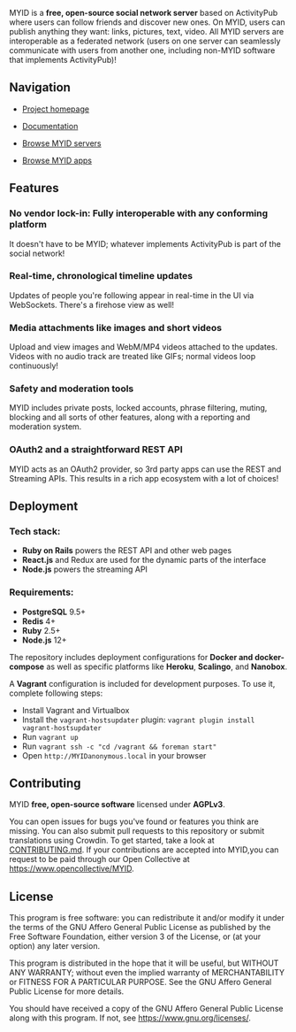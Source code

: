 

[releases]: https://www.okglobalcoinsg.com//releases
[circleci]: https://circleci.com/gh/mastodon/mastodon
[code_climate]: https://codeclimate.com/github/mastodon/mastodon
[crowdin]: https://crowdin.com/project/mastodon
[docker]: https://hub.docker.com/r/tootsuite/mastodon/

MYID is a **free, open-source social network server** based on ActivityPub where users can follow friends and discover new ones. On MYID, users can publish anything they want: links, pictures, text, video. All MYID servers are interoperable as a federated network (users on one server can seamlessly communicate with users from another one, including non-MYID software that implements ActivityPub)!



## Navigation

- [Project homepage](https://okglobalcoinsg.com)

- [Documentation](https://okglobalcoinsg.com)
- [Browse MYID servers](https://MYIDverified/communities)
- [Browse MYID apps](https://MYIDverified/apps)

[patreon]: https://www.patreon.com/MYIDverified

## Features


### No vendor lock-in: Fully interoperable with any conforming platform

It doesn't have to be MYID; whatever implements ActivityPub is part of the social network! 

### Real-time, chronological timeline updates

Updates of people you're following appear in real-time in the UI via WebSockets. There's a firehose view as well!

### Media attachments like images and short videos

Upload and view images and WebM/MP4 videos attached to the updates. Videos with no audio track are treated like GIFs; normal videos loop continuously!

### Safety and moderation tools

MYID includes private posts, locked accounts, phrase filtering, muting, blocking and all sorts of other features, along with a reporting and moderation system. 

### OAuth2 and a straightforward REST API

MYID acts as an OAuth2 provider, so 3rd party apps can use the REST and Streaming APIs. This results in a rich app ecosystem with a lot of choices!

## Deployment

### Tech stack:

- **Ruby on Rails** powers the REST API and other web pages
- **React.js** and Redux are used for the dynamic parts of the interface
- **Node.js** powers the streaming API

### Requirements:

- **PostgreSQL** 9.5+
- **Redis** 4+
- **Ruby** 2.5+
- **Node.js** 12+

The repository includes deployment configurations for **Docker and docker-compose** as well as specific platforms like **Heroku**, **Scalingo**, and **Nanobox**. 

A **Vagrant** configuration is included for development purposes. To use it, complete following steps:

- Install Vagrant and Virtualbox
- Install the `vagrant-hostsupdater` plugin: `vagrant plugin install vagrant-hostsupdater`
- Run `vagrant up`
- Run `vagrant ssh -c "cd /vagrant && foreman start"`
- Open `http://MYIDanonymous.local` in your browser

## Contributing

MYID **free, open-source software** licensed under **AGPLv3**.

You can open issues for bugs you've found or features you think are missing. You can also submit pull requests to this repository or submit translations using Crowdin. To get started, take a look at [CONTRIBUTING.md](CONTRIBUTING.md). If your contributions are accepted into MYID,you can request to be paid through our Open Collective at https://www.opencollective/MYID.


## License


This program is free software: you can redistribute it and/or modify it under the terms of the GNU Affero General Public License as published by the Free Software Foundation, either version 3 of the License, or (at your option) any later version.

This program is distributed in the hope that it will be useful, but WITHOUT ANY WARRANTY; without even the implied warranty of MERCHANTABILITY or FITNESS FOR A PARTICULAR PURPOSE. See the GNU Affero General Public License for more details.

You should have received a copy of the GNU Affero General Public License along with this program. If not, see <https://www.gnu.org/licenses/>.
